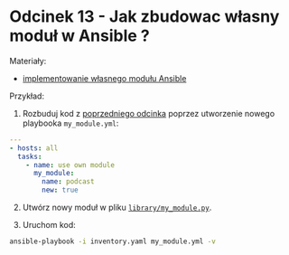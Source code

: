 # Odcinek 13 - Jak zbudowac własny moduł w Ansible ?

Materiały:
- [implementowanie własnego modułu Ansible](https://docs.ansible.com/ansible/latest/dev_guide/developing_modules_general.html)

Przykład:

1. Rozbuduj kod z [poprzedniego odcinka](../episode-012/) poprzez utworzenie nowego playbooka `my_module.yml`:
```yaml
---
- hosts: all
  tasks:
    - name: use own module
      my_module:
        name: podcast
        new: true
```

2. Utwórz nowy moduł w pliku [`library/my_module.py`](library/my_module.py).

2. Uruchom kod:
```bash
ansible-playbook -i inventory.yaml my_module.yml -v
```